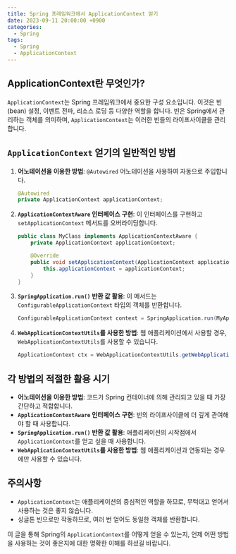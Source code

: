 ```yaml
---
title: Spring 프레임워크에서 ApplicationContext 얻기
date: 2023-09-11 20:00:00 +0900
categories:
  - Spring
tags:
  - Spring
  - ApplicationContext
---
```

## ApplicationContext란 무엇인가?

`ApplicationContext`는 Spring 프레임워크에서 중요한 구성 요소입니다. 이것은 빈(bean) 설정, 이벤트 전파, 리소스 로딩 등 다양한 역할을 합니다. 빈은 Spring에서 관리하는 객체를 의미하며, `ApplicationContext`는 이러한 빈들의 라이프사이클을 관리합니다.

## `ApplicationContext` 얻기의 일반적인 방법

1. **어노테이션을 이용한 방법**: `@Autowired` 어노테이션을 사용하여 자동으로 주입합니다.
    ```java
    @Autowired
    private ApplicationContext applicationContext;
    ```

2. **`ApplicationContextAware` 인터페이스 구현**: 이 인터페이스를 구현하고 `setApplicationContext` 메서드를 오버라이딩합니다.
    ```java
    public class MyClass implements ApplicationContextAware {
        private ApplicationContext applicationContext;

        @Override
        public void setApplicationContext(ApplicationContext applicationContext) {
            this.applicationContext = applicationContext;
        }
    }
    ```

3. **`SpringApplication.run()` 반환 값 활용**: 이 메서드는 `ConfigurableApplicationContext` 타입의 객체를 반환합니다.
    ```java
    ConfigurableApplicationContext context = SpringApplication.run(MyApplication.class, args);
    ```

4. **`WebApplicationContextUtils`를 사용한 방법**: 웹 애플리케이션에서 사용할 경우, `WebApplicationContextUtils`를 사용할 수 있습니다.
    ```java
    ApplicationContext ctx = WebApplicationContextUtils.getWebApplicationContext(servletContext);
    ```

## 각 방법의 적절한 활용 시기

- **어노테이션을 이용한 방법**: 코드가 Spring 컨테이너에 의해 관리되고 있을 때 가장 간단하고 적합합니다.
- **`ApplicationContextAware` 인터페이스 구현**: 빈의 라이프사이클에 더 깊게 관여해야 할 때 사용합니다.
- **`SpringApplication.run()` 반환 값 활용**: 애플리케이션의 시작점에서 `ApplicationContext`를 얻고 싶을 때 사용합니다.
- **`WebApplicationContextUtils`를 사용한 방법**: 웹 애플리케이션과 연동되는 경우에만 사용할 수 있습니다.

## 주의사항

- `ApplicationContext`는 애플리케이션의 중심적인 역할을 하므로, 무턱대고 얻어서 사용하는 것은 좋지 않습니다.
- 싱글톤 빈으로만 작동하므로, 여러 번 얻어도 동일한 객체를 반환합니다.

이 글을 통해 Spring의 `ApplicationContext`를 어떻게 얻을 수 있는지, 언제 어떤 방법을 사용하는 것이 좋은지에 대한 명확한 이해를 하셨길 바랍니다.